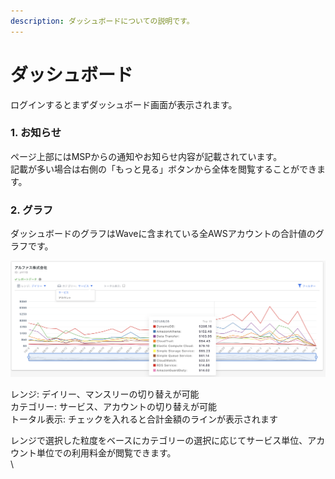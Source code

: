 ```yaml
---
description: ダッシュボードについての説明です。
---
```


# ダッシュボード

ログインするとまずダッシュボード画面が表示されます。

### 1. お知らせ

ページ上部にはMSPからの通知やお知らせ内容が記載されています。\
記載が多い場合は右側の「もっと見る」ボタンから全体を閲覧することができます。

### 2. グラフ

ダッシュボードのグラフはWaveに含まれている全AWSアカウントの合計値のグラフです。

![](../../.gitbook/assets/sukurnshotto-2021-09-08-100503png.png)

レンジ: デイリー、マンスリーの切り替えが可能\
カテゴリー: サービス、アカウントの切り替えが可能\
トータル表示: チェックを入れると合計金額のラインが表示されます

レンジで選択した粒度をベースにカテゴリーの選択に応じてサービス単位、アカウント単位での利用料金が閲覧できます。\
\
